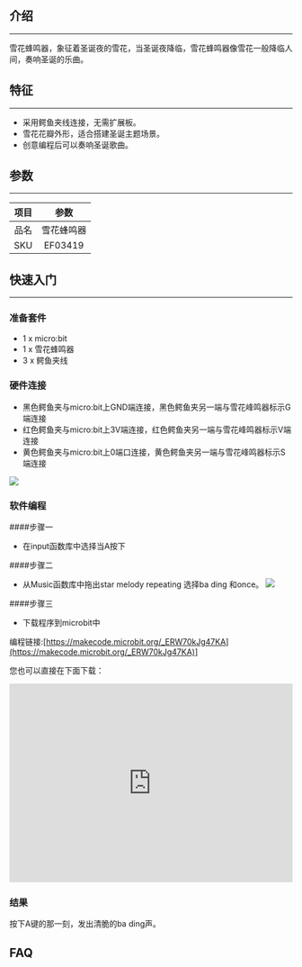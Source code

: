## 介绍
---
 雪花蜂鸣器，象征着圣诞夜的雪花，当圣诞夜降临，雪花蜂鸣器像雪花一般降临人间，奏响圣诞的乐曲。

## 特征
---
- 采用鳄鱼夹线连接，无需扩展板。
- 雪花花瓣外形，适合搭建圣诞主题场景。
- 创意编程后可以奏响圣诞歌曲。

## 参数
---
|项目|参数|
|:-:|:-:|
|品名|雪花蜂鸣器|
|SKU| EF03419|


## 快速入门  
---
### 准备套件
- 1 x micro:bit
- 1 x 雪花蜂鸣器
- 3 x 鳄鱼夹线

### 硬件连接  

- 黑色鳄鱼夹与micro:bit上GND端连接，黑色鳄鱼夹另一端与雪花峰鸣器标示G端连接
- 红色鳄鱼夹与micro:bit上3V端连接，红色鳄鱼夹另一端与雪花峰鸣器标示V端连接
- 黄色鳄鱼夹与micro:bit上0端口连接，黄色鳄鱼夹另一端与雪花峰鸣器标示S端连接

![](https://i.imgur.com/h65KyxW.jpg)

### 软件编程  
####步骤一
- 在input函数库中选择当A按下


####步骤二
-  从Music函数库中拖出star melody repeating 选择ba ding 和once。
![](https://i.imgur.com/Ocem2Lq.png)

####步骤三

- 下载程序到microbit中


编程链接:[https://makecode.microbit.org/_ERW70kJg47KA](https://makecode.microbit.org/_ERW70kJg47KA)]

您也可以直接在下面下载：
<div style="position:relative;height:0;padding-bottom:70%;overflow:hidden;"><iframe style="position:absolute;top:0;left:0;width:100%;height:100%;" src="https://makecode.microbit.org/#pub:_ERW70kJg47KA" frameborder="0" sandbox="allow-popups allow-forms allow-scripts allow-same-origin"></iframe></div>

### 结果  

按下A键的那一刻，发出清脆的ba ding声。

## FAQ
